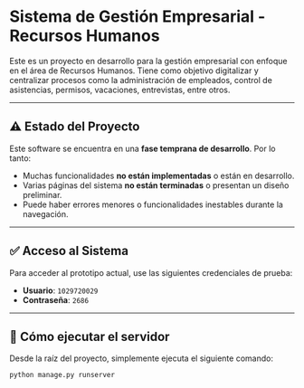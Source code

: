 # Sistema de Gestión Empresarial - Recursos Humanos

Este es un proyecto en desarrollo para la gestión empresarial con enfoque en el área de Recursos Humanos. Tiene como objetivo digitalizar y centralizar procesos como la administración de empleados, control de asistencias, permisos, vacaciones, entrevistas, entre otros.

---

## ⚠️ Estado del Proyecto

Este software se encuentra en una **fase temprana de desarrollo**. Por lo tanto:

- Muchas funcionalidades **no están implementadas** o están en desarrollo.
- Varias páginas del sistema **no están terminadas** o presentan un diseño preliminar.
- Puede haber errores menores o funcionalidades inestables durante la navegación.

---

## ✅ Acceso al Sistema

Para acceder al prototipo actual, use las siguientes credenciales de prueba:

- **Usuario**: `1029720029`  
- **Contraseña**: `2686`

---

## 🚀 Cómo ejecutar el servidor

Desde la raíz del proyecto, simplemente ejecuta el siguiente comando:

```bash
python manage.py runserver
